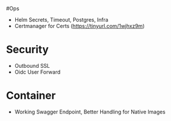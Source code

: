 #Ops
- Helm Secrets, Timeout, Postgres, Infra
- Certmanager for Certs (https://tinyurl.com/1wjhxz9m)

# Security
- Outbound SSL
- Oidc User Forward

# Container
- Working Swagger Endpoint, Better Handling for Native Images
